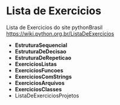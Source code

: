 # Lista de Exercicios
Lista de Exercicios do site pythonBrasil 
https://wiki.python.org.br/ListaDeExercicios
* **EstruturaSequencial**
* **EstruturaDeDecisao**
* **EstruturaDeRepeticao**
* **ExerciciosListas**
* **ExerciciosFuncoes** 
* **ExerciciosComStrings**
* **ExerciciosArquivos**
* **ExerciciosClasses**
* ListaDeExerciciosProjetos
